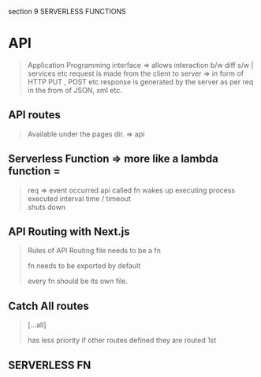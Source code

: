 section 9 
SERVERLESS FUNCTIONS

# API 
> Application Programming interface => allows interaction b/w diff s/w | services etc
> request is made from the client to server => in form of HTTP PUT , POST etc
> response is generated by the server as per req in the from of JSON, xml etc.

## API routes
> Available under the pages dir. => api

## Serverless Function => more like a lambda function =
> req => event occurred
> api called 
> fn wakes up 
> executing process
> executed 
> interval time / timeout  
> shuts down 

## API Routing with Next.js
> Rules of API Routing
> file needs to be a fn
> 
>fn needs to be exported by default 
>
> every fn should be its own file.

## Catch All routes
>[...all]
>
> has less priority if other routes defined they are routed 1st
>
## SERVERLESS FN